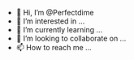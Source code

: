 - 👋 Hi, I’m @Perfectdime
- 👀 I’m interested in ...
- 🌱 I’m currently learning ...
- 💞️ I’m looking to collaborate on ...
- 📫 How to reach me ...

<!---
Perfectdime/Perfectdime is a ✨ special ✨ repository because its `README.md` (this file) appears on your GitHub profile.
You can click the Preview link to take a look at your changes.
--->
